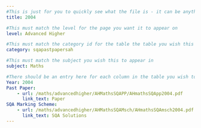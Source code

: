 ```yaml
---
#This is just for you to quickly see what the file is - it can be anything you want
title: 2004

#This must match the level for the page you want it to appear on
level: Advanced Higher

#This must match the category id for the table the table you wish this to appear in
category: sqapastpapersah

#This must match the subject you wish this to appear in
subject: Maths

#There should be an entry here for each column in the table you wish to populate:
Year: 2004
Past Paper:
    - url: /maths/advancedhigher/AHMathsSQAPP/AHmathsSQApp2004.pdf
      link_text: Paper
SQA Marking Scheme:
    - url: /maths/advancedhigher/AHMathsSQAMsch/AHmathsSQAmsch2004.pdf
      link_text: SQA Solutions
---
```


